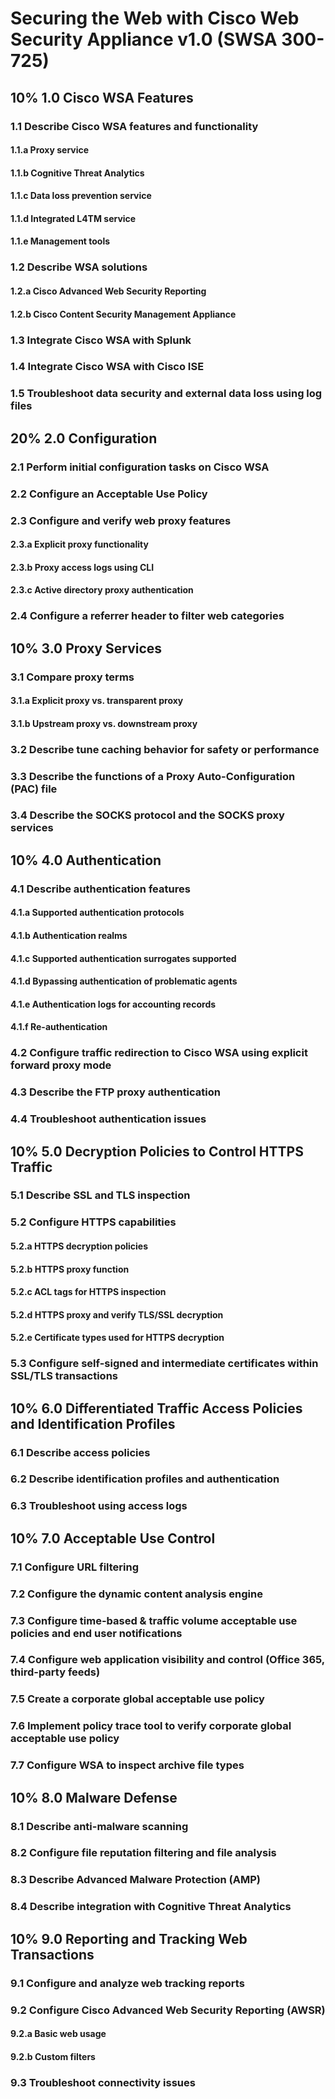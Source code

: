 # Securing the Web with Cisco Web Security Appliance v1.0 (SWSA 300-725)
## 10% 1.0 Cisco WSA Features
### 1.1 Describe Cisco WSA features and functionality
#### 1.1.a Proxy service
#### 1.1.b Cognitive Threat Analytics
#### 1.1.c Data loss prevention service
#### 1.1.d Integrated L4TM service
#### 1.1.e Management tools
### 1.2 Describe WSA solutions
#### 1.2.a Cisco Advanced Web Security Reporting
#### 1.2.b Cisco Content Security Management Appliance
### 1.3 Integrate Cisco WSA with Splunk
### 1.4 Integrate Cisco WSA with Cisco ISE
### 1.5 Troubleshoot data security and external data loss using log files
## 20% 2.0 Configuration
### 2.1 Perform initial configuration tasks on Cisco WSA
### 2.2 Configure an Acceptable Use Policy
### 2.3 Configure and verify web proxy features
#### 2.3.a Explicit proxy functionality
#### 2.3.b Proxy access logs using CLI
#### 2.3.c Active directory proxy authentication
### 2.4 Configure a referrer header to filter web categories
## 10% 3.0 Proxy Services
### 3.1 Compare proxy terms
#### 3.1.a Explicit proxy vs. transparent proxy
#### 3.1.b Upstream proxy vs. downstream proxy
### 3.2 Describe tune caching behavior for safety or performance
### 3.3 Describe the functions of a Proxy Auto-Configuration (PAC) file
### 3.4 Describe the SOCKS protocol and the SOCKS proxy services
## 10% 4.0 Authentication
### 4.1 Describe authentication features
#### 4.1.a Supported authentication protocols
#### 4.1.b Authentication realms
#### 4.1.c Supported authentication surrogates supported
#### 4.1.d Bypassing authentication of problematic agents
#### 4.1.e Authentication logs for accounting records
#### 4.1.f Re-authentication
### 4.2 Configure traffic redirection to Cisco WSA using explicit forward proxy mode
### 4.3 Describe the FTP proxy authentication
### 4.4 Troubleshoot authentication issues
## 10% 5.0 Decryption Policies to Control HTTPS Traffic
### 5.1 Describe SSL and TLS inspection
### 5.2 Configure HTTPS capabilities
#### 5.2.a HTTPS decryption policies
#### 5.2.b HTTPS proxy function
#### 5.2.c ACL tags for HTTPS inspection
#### 5.2.d HTTPS proxy and verify TLS/SSL decryption
#### 5.2.e Certificate types used for HTTPS decryption
### 5.3 Configure self-signed and intermediate certificates within SSL/TLS transactions
## 10% 6.0 Differentiated Traffic Access Policies and Identification Profiles
### 6.1 Describe access policies
### 6.2 Describe identification profiles and authentication
### 6.3 Troubleshoot using access logs
## 10% 7.0 Acceptable Use Control
### 7.1 Configure URL filtering
### 7.2 Configure the dynamic content analysis engine
### 7.3 Configure time-based & traffic volume acceptable use policies and end user notifications
### 7.4 Configure web application visibility and control (Office 365, third-party feeds)
### 7.5 Create a corporate global acceptable use policy
### 7.6 Implement policy trace tool to verify corporate global acceptable use policy
### 7.7 Configure WSA to inspect archive file types
## 10% 8.0 Malware Defense
### 8.1 Describe anti-malware scanning
### 8.2 Configure file reputation filtering and file analysis
### 8.3 Describe Advanced Malware Protection (AMP)
### 8.4 Describe integration with Cognitive Threat Analytics
## 10% 9.0 Reporting and Tracking Web Transactions
### 9.1 Configure and analyze web tracking reports
### 9.2 Configure Cisco Advanced Web Security Reporting (AWSR)
#### 9.2.a Basic web usage
#### 9.2.b Custom filters
### 9.3 Troubleshoot connectivity issues
